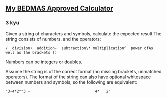 <h2><a href=https://www.codewars.com/kata/56a14b6b56e5917073000022/train/csharp target="_blank">My BEDMAS Approved Calculator</a></h2><h3>3 kyu</h3><p>Given a string of characters and symbols, calculate the expected result.The string consists of numbers, and the operators: </p><pre><code>/  division+  addition-  subtraction\* multiplication^  power ofAs well as the brackets ()</code></pre><p>Numbers can be integers or doubles.</p><p>Assume the string is of the correct format (no missing brackets, unmatched operators). The format of the string can also have optional whitespace between numbers and symbols, so the following are equivalent:</p><pre><code class="language-cs">"3+4*2""3 +                             4*   2"</code></pre>